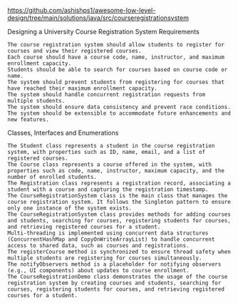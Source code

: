 https://github.com/ashishps1/awesome-low-level-design/tree/main/solutions/java/src/courseregistrationsystem

Designing a University Course Registration System
Requirements

    The course registration system should allow students to register for courses and view their registered courses.
    Each course should have a course code, name, instructor, and maximum enrollment capacity.
    Students should be able to search for courses based on course code or name.
    The system should prevent students from registering for courses that have reached their maximum enrollment capacity.
    The system should handle concurrent registration requests from multiple students.
    The system should ensure data consistency and prevent race conditions.
    The system should be extensible to accommodate future enhancements and new features.

Classes, Interfaces and Enumerations

    The Student class represents a student in the course registration system, with properties such as ID, name, email, and a list of registered courses.
    The Course class represents a course offered in the system, with properties such as code, name, instructor, maximum capacity, and the number of enrolled students.
    The Registration class represents a registration record, associating a student with a course and capturing the registration timestamp.
    The CourseRegistrationSystem class is the main class that manages the course registration system. It follows the Singleton pattern to ensure only one instance of the system exists.
    The CourseRegistrationSystem class provides methods for adding courses and students, searching for courses, registering students for courses, and retrieving registered courses for a student.
    Multi-threading is implemented using concurrent data structures (ConcurrentHashMap and CopyOnWriteArrayList) to handle concurrent access to shared data, such as courses and registrations.
    The registerCourse method is synchronized to ensure thread safety when multiple students are registering for courses simultaneously.
    The notifyObservers method is a placeholder for notifying observers (e.g., UI components) about updates to course enrollment.
    The CourseRegistrationDemo class demonstrates the usage of the course registration system by creating courses and students, searching for courses, registering students for courses, and retrieving registered courses for a student.
